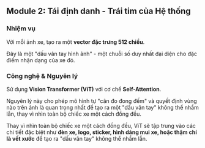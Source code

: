 <!-- SLIDE 13.2: GIẢI THÍCH LÝ THUYẾT VỀ MODULE RE-ID -->
<section 
  data-background-image="images/backgrounds/agenda-bg.png" 
  data-background-opacity="1"
  class="h-full"
>
  <div class="w-full h-full flex flex-col justify-center items-center text-white drop-shadow-xl px-16">
    <h2 class="!text-5xl md:text-6xl text-center font-extrabold tracking-tight text-tech-highlight/90 bg-black/80 px-8 py-6 rounded-2xl mb-12">
      Module 2: Tái định danh - <strong class="text-tech-highlight">Trái tim của Hệ thống</strong>
    </h2>
    <div class="w-full max-w-5xl mx-auto space-y-12">
      <!-- Nhiệm vụ -->
      <div class="fragment" data-fragment-index="1">
        <h3 class="text-3xl md:text-4xl text-tech-highlight mb-4 font-bold bg-black/70 px-4 py-3 rounded-xl inline-block">Nhiệm vụ</h3>
        <div class="bg-black/60 p-6 rounded-lg text-2xl md:text-3xl font-medium">
          <p>
          Với mỗi ảnh xe, tạo ra một <strong class="text-white">vector đặc trưng 512 chiều</strong>.
          </p>
          <p class="mt-2 text-tech-subtle text-2xl">
          Đây là một "dấu vân tay hình ảnh" - một chuỗi số duy nhất đại diện cho đặc điểm nhận dạng của xe đó.
          </p>
        </div>
      </div>
      <!-- Công nghệ -->
      <div class="fragment" data-fragment-index="2">
        <h3 class="text-3xl md:text-4xl text-tech-highlight mb-4 font-bold bg-black/70 px-4 py-3 rounded-xl inline-block">Công nghệ & Nguyên lý</h3>
         <div class="bg-black/60 p-6 rounded-lg text-2xl md:text-3xl font-medium">
          <p>
          Sử dụng <strong class="text-white">Vision Transformer (ViT)</strong> với cơ chế <strong class="text-white">Self-Attention</strong>.
          </p>
          <p class="mt-4 text-tech-subtle text-2xl">
          Nguyên lý này cho phép mô hình tự "cân đo đong đếm" và quyết định vùng nào trên ảnh là quan trọng nhất để tạo ra một "dấu vân tay" không thể nhầm lẫn, thay vì nhìn toàn bộ chiếc xe một cách đồng đều.
          </p>
        </div>
      </div>
      <div class="fragment bg-black/80 p-8 rounded-xl border border-white/20">
        <p class="text-xl md:text-2xl text-white font-normal">
        Thay vì nhìn toàn bộ chiếc xe một cách đồng đều, ViT sẽ tập trung vào các chi tiết đặc biệt như <strong class="text-tech-highlight">đèn xe, logo, sticker, hình dáng mui xe, hoặc thậm chí là vết xước</strong> để tạo ra "dấu vân tay" không thể nhầm lẫn.
        </p>
      </div>
    </div>
    </div>
</section>
